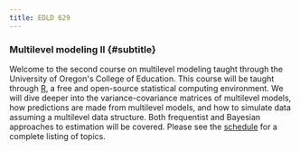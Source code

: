 ```yaml
---
title: EDLD 629
---
```


### Multilevel modeling II {#subtitle}

Welcome to the second course on multilevel modeling taught through the University of Oregon's College of Education. This course will be taught through [R](https://cran.r-project.org), a free and open-source statistical computing environment. We will dive deeper into the variance-covariance matrices of multilevel models, how predictions are made from multilevel models, and how to simulate data assuming a multilevel data structure. Both frequentist and Bayesian approaches to estimation will be covered. Please see the [schedule](../schedule) for a complete listing of topics.


